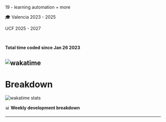 19 - learning automation + more


🎓
Valencia 2023 - 2025
  
UCF 2025 - 2027
  
&nbsp;
&nbsp;
&nbsp;
&nbsp;


**Total time coded since Jan 26 2023**

![wakatime](https://wakatime.com/badge/user/97d3ce37-1034-4560-a710-9d8033a93ed0.svg)
------------------------------------------------------------------------------------------

# Breakdown
![wakatime stats](https://github-readme-stats.vercel.app/api/wakatime?username=xStar2222)


📊 **Weekly development breakdown**
<!--START_SECTION:waka-->


<!--END_SECTION:waka-->

-------
